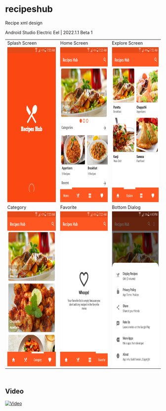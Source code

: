 # recipeshub
Recipe xml design


Android Studio Electric Eel | 2022.1.1 Beta 1

<table>
  <tr>
    <td>Splash Screen</td>
     <td>Home Screen</td>
     <td>Explore Screen</td>
  </tr>
  <tr>
    <td><img src="/app ss/Screenshot_2022-09-26-07-22-47.png" width=270 height=500></td>
    <td><img src="/app ss/Screenshot_2022-09-26-07-22-04.png" width=270 height=500></td>
    <td><img src="/app ss/Screenshot_2022-09-26-07-22-12.png" width=270 height=500></td>
  </tr>
    <tr>
    <td>Category</td>
     <td>Favorite</td>
     <td>Bottom Dialog</td>
  </tr>
  <tr>
    <td><img src="/app ss/Screenshot_2022-09-26-07-22-22.png" width=270 height=500></td>
    <td><img src="/app ss/Screenshot_2022-09-26-07-22-30.png" width=270 height=500></td>
    <td><img src="/app ss/Screenshot_2022-09-26-16-40-26.png" width=270 height=500></td>
  </tr>
 </table>
 
 <br/>
<h2> Video </h2>

[![Video](https://img.youtube.com/vi/M1WPfVt7ugc/hqdefault.jpg)](https://youtu.be/M1WPfVt7ugc)
<br/>
